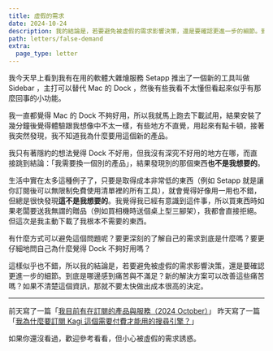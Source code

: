 ```yaml
---
title: 虛假的需求
date: 2024-10-24
description: 我的結論是，若要避免被虛假的需求影響決策，還是要確認更進一步的細節。到底是哪邊感到痛苦與不滿足？新的解決方案可以改善這些痛苦嗎？如果不清楚這個資訊，那就不要太快做出成本很高的決定。
path: letters/false-demand
extra:
  page_type: letter
---
```


我今天早上看到我有在用的軟體大雜燴服務 Setapp 推出了一個新的工具叫做 Sidebar ，主打可以替代 Mac 的 Dock ，然後有些我看不太懂但看起來似乎有那麼回事的小功能。

我一直都覺得 Mac 的 Dock 不夠好用，所以我就馬上跑去下載試用，結果安裝了幾分鐘後覺得體驗跟我想像中不太一樣，有些地方不直覺，用起來有點卡頓，接著我突然發現，我不知道我為什麼要用這個新的產品。

我只有著隱約的想法覺得 Dock 不好用，但我沒有深究不好用的地方在哪，而直接跳到結論：「我需要換一個別的產品」，結果發現別的那個東西**也不是我想要的**。

生活中實在太多這種例子了，只要是取得成本非常低的東西（例如 Setapp 就是讓你訂閱後可以無限制免費使用清單裡的所有工具），就會覺得好像用一用也不錯，但總是很快發現**這不是我想要的**。我覺得我已經有意識到這件事，所以買東西時如果老闆要送我無謂的贈品（例如買相機時送個桌上型三腳架），我都會直接拒絕。但這次是我主動下載了我根本不需要的東西。

有什麼方式可以避免這個問題呢？要更深刻的了解自己的需求到底是什麼嗎？要更仔細地問自己為什麼覺得 Dock 不夠好用嗎？

這樣似乎也不錯，所以我的結論是，若要避免被虛假的需求影響決策，還是要確認更進一步的細節。到底是哪邊感到痛苦與不滿足？新的解決方案可以改善這些痛苦嗎？如果不清楚這個資訊，那就不要太快做出成本很高的決定。

---

前天寫了一篇「[我目前有在訂閱的產品與服務（2024 October）](@/blog/my-current-subscriptions-2024-10.md)」
昨天寫了一篇「[我為什麼要訂閱 Kagi 這個需要付費才能用的搜尋引擎？](@/blog/why-did-i-subscribe-to-kagi.md)」

如果你還沒看過，歡迎參考看看，但小心被虛假的需求誘惑。